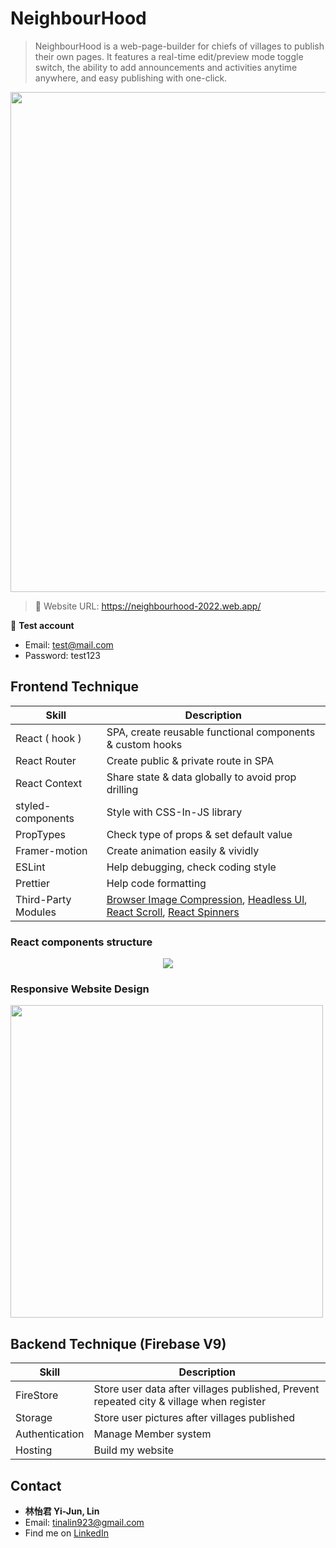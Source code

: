 # NeighbourHood

><p>NeighbourHood is a web-page-builder for chiefs of villages to publish their own pages. It features a real-time edit/preview mode toggle switch, the ability to add announcements and activities anytime anywhere, and easy publishing with one-click. </p>
>
<div align="center">
  <kbd><img src="https://user-images.githubusercontent.com/94776718/174310804-1e513ec7-ece4-4d55-844d-455f03ad62cc.png" width=800/> </kbd>
</div>


  
>:link: Website URL: https://neighbourhood-2022.web.app/     
 
:house_with_garden: **Test account**   
- Email: test@mail.com  
- Password: test123  

## Frontend Technique  
| Skill               | Description                                                                                                                          |
| ------------------- | ------------------------------------------------------------------------------------------------------------------------------------ |
| React ( hook )      | SPA, create reusable functional components & custom hooks                                                                            |
| React Router        | Create public & private route in SPA                                                                                                 |
| React Context       | Share state & data globally to avoid prop drilling                                                                                   |
| styled-components   | Style with CSS-In-JS library                                                                                                         |
|PropTypes            | Check type of props & set default value                                                                                              |
|Framer-motion        | Create animation easily & vividly                                                                                                    |
| ESLint              | Help debugging, check coding style                                                                                                   |
| Prettier            | Help code formatting                                                                                                                 |
| Third-Party Modules | [Browser Image Compression](https://www.npmjs.com/package/browser-image-compression), [Headless Ul](https://headlessui.dev/react/dialog),  [React Scroll](https://www.npmjs.com/package/react-scroll), [React Spinners](https://www.npmjs.com/package/react-spinners)                                                                                                                                                    |




### React components structure    
<div align="center">
  <kbd><img src="https://user-images.githubusercontent.com/94776718/174304135-583eb62f-db69-4631-8af2-ba5505240146.png" /></kbd>
</div>

### Responsive Website Design
<img src="https://user-images.githubusercontent.com/94776718/174295384-4b419528-e115-4a0a-910d-6f9bfaff6f17.gif" height=500/>

## Backend Technique (Firebase V9)
| Skill               | Description                                                                                                                          |
| ------------------- | ------------------------------------------------------------------------------------------------------------------------------------ |
| FireStore           | Store user data after villages published, Prevent repeated city & village when register                                              |
| Storage             | Store user pictures after villages published                                                                                         |
| Authentication      | Manage Member system                                                                                                                 |
| Hosting             | Build my website                                                                                                                     |







## Contact
- **林怡君 Yi-Jun, Lin**  
- Email: tinalin923@gmail.com  
- Find me on [LinkedIn](https://www.linkedin.com/in/yi-jun-lin-353a14226/)
